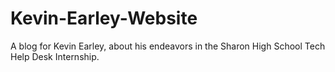 # Kevin-Earley-Website
A blog for Kevin Earley, about his endeavors in the Sharon High School Tech Help Desk Internship.
